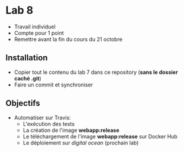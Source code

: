 # Lab 8
- Travail individuel
- Compte pour 1 point
- Remettre avant la fin du cours du 21 octobre

## Installation
- Copier tout le contenu du lab 7 dans ce repository (**sans le dossier caché .git**)
- Faire un commit et synchroniser

## Objectifs 
- Automatiser sur Travis:
  - L'exécution des tests
  - La création de l'image **webapp:release**
  - Le téléchargement de l'image **webapp:release** sur Docker Hub
  - Le déploiement sur *digital ocean* (prochain lab)
